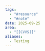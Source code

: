 ```yaml
---
tags:
  - "#resource"
  - "#note"
date: 2025-09-25
area:
  - "[[CVVS]]"
aliases:
  - Testing
---
```

